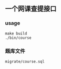 ## 一个网课查提接口
### usage
```cassandraql
make build
./bin/course
```
### 题库文件
```cassandraql
migrate/course.sql
```
